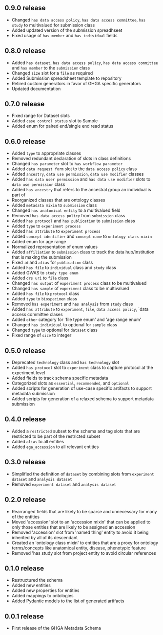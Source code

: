 ## 0.9.0 release

- Changed `has data access policy`, `has data access committee`, `has study` to multivalued for submission class
- Added updated version of the submission spreadhseet
- Fixed usage of `has member` and `has individual` fields

## 0.8.0 release

- Added `has dataset`, `has data access policy`, `has data access committee` and `has member` to the `submission` class
- Changed `size` slot for a `file` as required
- Added Submission spreadsheet template to repository
- Retired custom generators in favor of GHGA specific generators
- Updated documentation

## 0.7.0 release

- Fixed range for Dataset slots
- Added `case control status` slot to Sample
- Added enum for paired end/single end read status

## 0.6.0 release

- Added `type` to appropriate classes
- Removed redundant declaration of slots in class definitions
- Changed `has parameter` slot to `has workflow parameter`
- Added `data request form` slot to the `data access policy` class
- Added `ancestry`, `data use permission`, `data use modifier` classes
- Added `has data user permission` and `has data use modifier` slots to `data use permission` class
- Added `has ancestry` that refers to the ancestral group an individual is part of
- Reorganized classes that are ontology classes
- Added `metadata mixin` to `submission` class
- Changed `has anatomical entity` to a multivalued field
- Removed `has data access policy` from `submission` class
- Added `has protocol` and `has publication` to `submission` class
- Added `type` to `experiment process`
- Added `has attribute` to `experiment process`
- Added `concept identifier` and `concept name` to `ontology class mixin`
- Added enum for age range
- Normalized representation of enum values
- Added `affiliation` to `submission` class to track the data hub/institution that is making the submission
- Fixed `id` and `alias` for `publication` class
- Added `has file` to `individual` class and `study` class
- Added GWAS to `study type enum`
- Added `drs uri` to `file` class
- Changed `has output` of `experiment process` class to be multivalued
- Changed `has sample` of `experiment` class to be multivalued
- Added `has file` to `protocol` class
- Added `type` to `biospecimen` class
- Removed `has experiment` and `has analysis` from `study` class
- Added `has attribute` to `experiment`, `file`, `data access policy`, `data access committee clases
- Added `other` category for 'file type enum' and 'age range enum'
- Changed `has individual` to optional for `sample` class
- Changed `type` to optional for `dataset` class
- Fixed range of `size` to integer

## 0.5.0 release

- Deprecated `technology` class and `has technology` slot
- Added `has protocol` slot to `experiment` class to capture protocol at the experiment level
- Added fields to track schema specific metadata
- Categorized slots as `essential`, `recommended`, and `optional`
- Added scripts for generation of use-case specific artifacts to support metadata submission
- Added scripts for generation of a relaxed schema to support metadata submission

## 0.4.0 release

- Added a `restricted` subset to the schema and tag slots that are
  restricted to be part of the restricted subset
- Added `alias` to all entities
- Added `ega_accession` to all relevant entities

## 0.3.0 release

- Simplified the definition of `dataset` by combining slots from
  `experiment dataset` and `analysis dataset`
- Removed `experiment dataset` and `analysis dataset`

## 0.2.0 release

- Rearranged fields that are likely to be sparse and unnecessary for
  many of the entities
- Moved 'accession' slot to an 'accession mixin' that can be applied to only
  those entities that are likely to be assigned an accession
- Removed 'accession' slot from 'named thing' entity to avoid it being inherited
  by all of its descendant
- Created an 'ontology class mixin' to entities that are a proxy for ontology
  terms/concepts like anatomical entity, disease, phenotypic feature
- Removed 'has study slot from project entity to avoid circular references

## 0.1.0 release

- Restructured the schema
- Added new entities
- Added new properties for entities
- Added mappings to ontologies
- Added Pydantic models to the list of generated artifacts

## 0.0.1 release

- First release of the GHGA Metadata Schema
